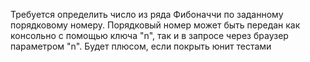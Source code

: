 Требуется определить число из ряда Фибоначчи по заданному порядковому номеру.
Порядковый номер может быть передан как консольно с помощью ключа "n", так и в запросе через браузер параметром "n".
Будет плюсом, если покрыть юнит тестами